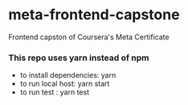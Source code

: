 # meta-frontend-capstone
Frontend capston of Coursera's Meta Certificate

### This repo uses yarn instead of npm
- to install dependencies: yarn
- to run local host: yarn start
- to run test : yarn test
